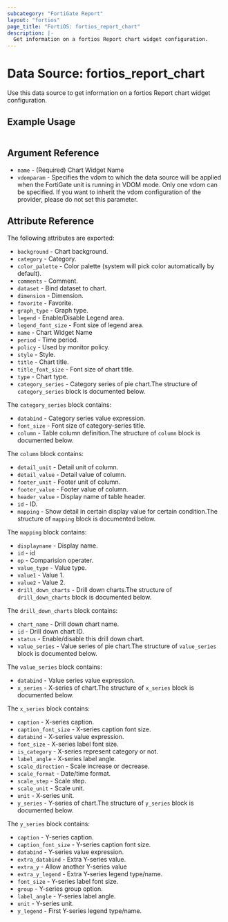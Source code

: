 ```yaml
---
subcategory: "FortiGate Report"
layout: "fortios"
page_title: "FortiOS: fortios_report_chart"
description: |-
  Get information on a fortios Report chart widget configuration.
---
```


# Data Source: fortios_report_chart
Use this data source to get information on a fortios Report chart widget configuration.


## Example Usage

```hcl

```

## Argument Reference

* `name` - (Required) Chart Widget Name
* `vdomparam` - Specifies the vdom to which the data source will be applied when the FortiGate unit is running in VDOM mode. Only one vdom can be specified. If you want to inherit the vdom configuration of the provider, please do not set this parameter.

## Attribute Reference

The following attributes are exported:

* `background` - Chart background.
* `category` - Category.
* `color_palette` - Color palette (system will pick color automatically by default).
* `comments` - Comment.
* `dataset` - Bind dataset to chart.
* `dimension` - Dimension.
* `favorite` - Favorite.
* `graph_type` - Graph type.
* `legend` - Enable/Disable Legend area.
* `legend_font_size` - Font size of legend area.
* `name` - Chart Widget Name
* `period` - Time period.
* `policy` - Used by monitor policy.
* `style` - Style.
* `title` - Chart title.
* `title_font_size` - Font size of chart title.
* `type` - Chart type.
* `category_series` - Category series of pie chart.The structure of `category_series` block is documented below.

The `category_series` block contains:

* `databind` - Category series value expression.
* `font_size` - Font size of category-series title.
* `column` - Table column definition.The structure of `column` block is documented below.

The `column` block contains:

* `detail_unit` - Detail unit of column.
* `detail_value` - Detail value of column.
* `footer_unit` - Footer unit of column.
* `footer_value` - Footer value of column.
* `header_value` - Display name of table header.
* `id` - ID.
* `mapping` - Show detail in certain display value for certain condition.The structure of `mapping` block is documented below.

The `mapping` block contains:

* `displayname` - Display name.
* `id` - id
* `op` - Comparision operater.
* `value_type` - Value type.
* `value1` - Value 1.
* `value2` - Value 2.
* `drill_down_charts` - Drill down charts.The structure of `drill_down_charts` block is documented below.

The `drill_down_charts` block contains:

* `chart_name` - Drill down chart name.
* `id` - Drill down chart ID.
* `status` - Enable/disable this drill down chart.
* `value_series` - Value series of pie chart.The structure of `value_series` block is documented below.

The `value_series` block contains:

* `databind` - Value series value expression.
* `x_series` - X-series of chart.The structure of `x_series` block is documented below.

The `x_series` block contains:

* `caption` - X-series caption.
* `caption_font_size` - X-series caption font size.
* `databind` - X-series value expression.
* `font_size` - X-series label font size.
* `is_category` - X-series represent category or not.
* `label_angle` - X-series label angle.
* `scale_direction` - Scale increase or decrease.
* `scale_format` - Date/time format.
* `scale_step` - Scale step.
* `scale_unit` - Scale unit.
* `unit` - X-series unit.
* `y_series` - Y-series of chart.The structure of `y_series` block is documented below.

The `y_series` block contains:

* `caption` - Y-series caption.
* `caption_font_size` - Y-series caption font size.
* `databind` - Y-series value expression.
* `extra_databind` - Extra Y-series value.
* `extra_y` - Allow another Y-series value
* `extra_y_legend` - Extra Y-series legend type/name.
* `font_size` - Y-series label font size.
* `group` - Y-series group option.
* `label_angle` - Y-series label angle.
* `unit` - Y-series unit.
* `y_legend` - First Y-series legend type/name.
